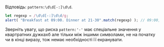 Відповідь: `pattern:\d\d[-:]\d\d`.

```js run
let regexp = /\d\d[-:]\d\d/g;
alert( "Breakfast at 09:00. Dinner at 21-30".match(regexp) ); // 09:00, 21-30
```

Зверніть увагу, що риска `pattern:'-'` має спеціальне значення у квартратних дужкахб але тільки між іншими символами, не на початку чи в кінці виразу, тож немає необхідності її екранувати.
